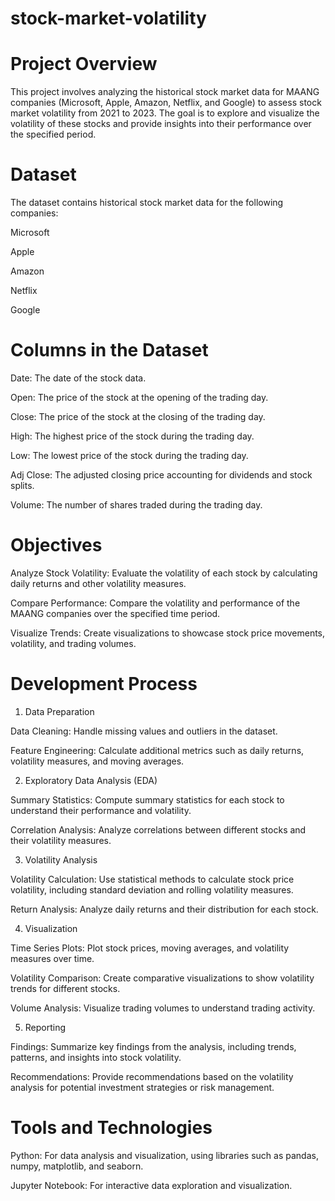 # stock-market-volatility

# Project Overview
This project involves analyzing the historical stock market data for MAANG companies (Microsoft, Apple, Amazon, Netflix, and Google) to assess stock market volatility from 2021 to 2023. The goal is to explore and visualize the volatility of these stocks and provide insights into their performance over the specified period.

# Dataset
The dataset contains historical stock market data for the following companies:

Microsoft

Apple

Amazon

Netflix

Google

# Columns in the Dataset

Date: The date of the stock data.

Open: The price of the stock at the opening of the trading day.

Close: The price of the stock at the closing of the trading day.

High: The highest price of the stock during the trading day.

Low: The lowest price of the stock during the trading day.

Adj Close: The adjusted closing price accounting for dividends and stock splits.

Volume: The number of shares traded during the trading day.

# Objectives

Analyze Stock Volatility: Evaluate the volatility of each stock by calculating daily returns and other volatility measures.

Compare Performance: Compare the volatility and performance of the MAANG companies over the specified time period.

Visualize Trends: Create visualizations to showcase stock price movements, volatility, and trading volumes.

# Development Process

1. Data Preparation
   
Data Cleaning: Handle missing values and outliers in the dataset.

Feature Engineering: Calculate additional metrics such as daily returns, volatility measures, and moving averages.

2. Exploratory Data Analysis (EDA)
   
Summary Statistics: Compute summary statistics for each stock to understand their performance and volatility.

Correlation Analysis: Analyze correlations between different stocks and their volatility measures.

3. Volatility Analysis
   
Volatility Calculation: Use statistical methods to calculate stock price volatility, including standard deviation and rolling volatility measures.

Return Analysis: Analyze daily returns and their distribution for each stock.

4. Visualization
   
Time Series Plots: Plot stock prices, moving averages, and volatility measures over time.

Volatility Comparison: Create comparative visualizations to show volatility trends for different stocks.

Volume Analysis: Visualize trading volumes to understand trading activity.

5. Reporting

Findings: Summarize key findings from the analysis, including trends, patterns, and insights into stock volatility.

Recommendations: Provide recommendations based on the volatility analysis for potential investment strategies or risk management.

# Tools and Technologies
Python: For data analysis and visualization, using libraries such as pandas, numpy, matplotlib, and seaborn.

Jupyter Notebook: For interactive data exploration and visualization.
